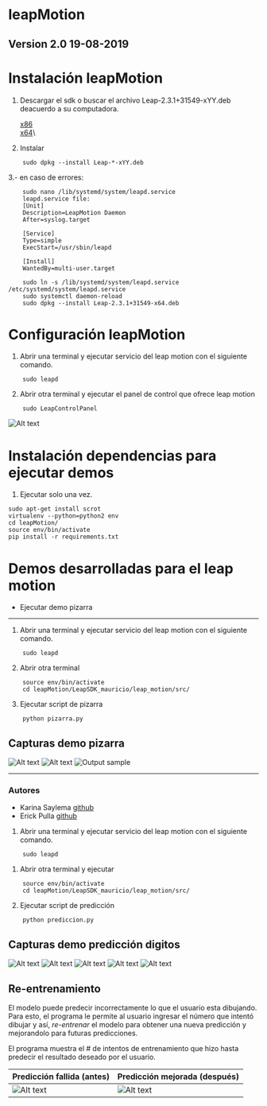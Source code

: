leapMotion
==========

Version 2.0 19-08-2019
----------------------

# Instalación leapMotion
1. Descargar el sdk o buscar el archivo Leap-2.3.1+31549-xYY.deb deacuerdo a su computadora.

    [x86](https://drive.google.com/file/d/1k3EmZczTlVziRdgeyREYXt9qzqY6VLuB/view?usp=sharing)\
    [x64](https://drive.google.com/file/d/1EbVijR5ZYLFzMTxv4rVbzTbYd6TnF6dG/view?usp=sharing)\

2. Instalar
```
	sudo dpkg --install Leap-*-xYY.deb
```
3.- en caso de errores:  
```
    sudo nano /lib/systemd/system/leapd.service
    leapd.service file:
    [Unit]
    Description=LeapMotion Daemon
    After=syslog.target

    [Service]
    Type=simple
    ExecStart=/usr/sbin/leapd

    [Install]
    WantedBy=multi-user.target

    sudo ln -s /lib/systemd/system/leapd.service /etc/systemd/system/leapd.service
    sudo systemctl daemon-reload
    sudo dpkg --install Leap-2.3.1+31549-x64.deb
```

# Configuración leapMotion
1. Abrir una terminal y ejecutar servicio del leap motion con el siguiente comando.	
```
	sudo leapd
```
2. Abrir otra terminal y ejecutar el panel de control que ofrece leap motion
```
	sudo LeapControlPanel
```
![Alt text](demos/configuracion.png "Captura configuracion")

# Instalación dependencias para ejecutar demos
1. Ejecutar solo una vez.
```
sudo apt-get install scrot
virtualenv --python=python2 env
cd leapMotion/
source env/bin/activate
pip install -r requirements.txt
```

# Demos desarrolladas para el leap motion

* Ejecutar demo pizarra
-----------------------

1. Abrir una terminal y ejecutar servicio del leap motion con el siguiente comando.	
```
	sudo leapd
```

2. Abrir otra terminal 
```
	source env/bin/activate
	cd leapMotion/LeapSDK_mauricio/leap_motion/src/
```

3. Ejecutar script de pizarra
```
	python pizarra.py
```

Capturas demo pizarra
---------------------
![Alt text](demos/demo_pizarra_1.png "Captura demo 1")
![Alt text](demos/demo_pizarra_2.png "Captura demo 2")
![Output sample](demos/demoPizarra.gif)


----------------------------------
### Autores ###
* Karina Saylema [github](https://github.com/karissay)
* Erick Pulla [github](https://github.com/epulla)

1. Abrir una terminal y ejecutar servicio del leap motion con el siguiente comando.	
```
	sudo leapd
```

1. Abrir otra terminal y ejecutar
```
	source env/bin/activate
	cd leapMotion/LeapSDK_mauricio/leap_motion/src/
```

2. Ejecutar script de predicción
```
	python prediccion.py
```
Capturas demo predicción digitos
--------------------------------

![Alt text](demos/demo_prediccion_1.png "Captura demo 1")
![Alt text](demos/demo_prediccion_2.png "Captura demo 2")
![Alt text](demos/demo_prediccion_3.png "Captura demo 3")
![Alt text](demos/demo_prediccion_4.png "Captura demo 4")
![Alt text](demos/demo_reentrenamiento1.gif "Captura demo 7")

## Re-entrenamiento

El modelo puede predecir incorrectamente lo que el usuario esta dibujando. Para esto, el programa le permite al usuario ingresar el número que intentó dibujar y así, *re-entrenar* el modelo para obtener una nueva predicción y mejorandolo para futuras predicciones.

El programa muestra el # de intentos de entrenamiento que hizo hasta predecir el resultado deseado por el usuario.

Predicción fallida (antes) | Predicción mejorada (después)
--- | --- |
![Alt text](demos/demo_reentrenamiento0.gif "Reentrenamiento de prediccion fallida") | ![Alt text](demos/demo_reentrenamiento0.1.gif "Prediccion mejorada")
